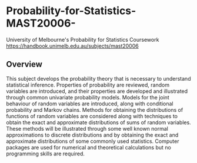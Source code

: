 # Probability-for-Statistics-MAST20006-
University of Melbourne's Probability for Statistics Coursework
https://handbook.unimelb.edu.au/subjects/mast20006

## Overview
This subject develops the probability theory that is necessary to understand statistical inference. Properties of probability are reviewed, random variables are introduced, and their properties are developed and illustrated through common univariate probability models. Models for the joint behaviour of random variables are introduced, along with conditional probability and Markov chains. Methods for obtaining the distributions of functions of random variables are considered along with techniques to obtain the exact and approximate distributions of sums of random variables. These methods will be illustrated through some well known normal approximations to discrete distributions and by obtaining the exact and approximate distributions of some commonly used statistics. Computer packages are used for numerical and theoretical calculations but no programming skills are required.
